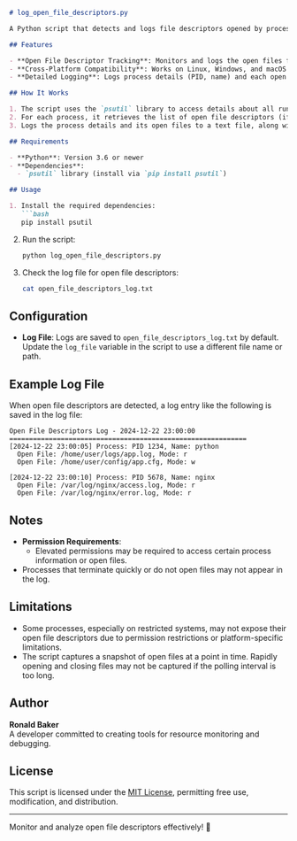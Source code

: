 ```markdown
# log_open_file_descriptors.py

A Python script that detects and logs file descriptors opened by processes. This tool helps in monitoring resource usage and troubleshooting file-related issues in running applications.

## Features

- **Open File Descriptor Tracking**: Monitors and logs the open files for each running process.
- **Cross-Platform Compatibility**: Works on Linux, Windows, and macOS (with platform-specific limitations).
- **Detailed Logging**: Logs process details (PID, name) and each open file's path and mode.

## How It Works

1. The script uses the `psutil` library to access details about all running processes.
2. For each process, it retrieves the list of open file descriptors (if accessible).
3. Logs the process details and its open files to a text file, along with a timestamp.

## Requirements

- **Python**: Version 3.6 or newer
- **Dependencies**:
  - `psutil` library (install via `pip install psutil`)

## Usage

1. Install the required dependencies:
   ```bash
   pip install psutil
   ```

2. Run the script:
   ```bash
   python log_open_file_descriptors.py
   ```

3. Check the log file for open file descriptors:
   ```bash
   cat open_file_descriptors_log.txt
   ```

## Configuration

- **Log File**: Logs are saved to `open_file_descriptors_log.txt` by default. Update the `log_file` variable in the script to use a different file name or path.

## Example Log File

When open file descriptors are detected, a log entry like the following is saved in the log file:

```
Open File Descriptors Log - 2024-12-22 23:00:00
============================================================
[2024-12-22 23:00:05] Process: PID 1234, Name: python
  Open File: /home/user/logs/app.log, Mode: r
  Open File: /home/user/config/app.cfg, Mode: w

[2024-12-22 23:00:10] Process: PID 5678, Name: nginx
  Open File: /var/log/nginx/access.log, Mode: r
  Open File: /var/log/nginx/error.log, Mode: r
```

## Notes

- **Permission Requirements**:
  - Elevated permissions may be required to access certain process information or open files.
- Processes that terminate quickly or do not open files may not appear in the log.

## Limitations

- Some processes, especially on restricted systems, may not expose their open file descriptors due to permission restrictions or platform-specific limitations.
- The script captures a snapshot of open files at a point in time. Rapidly opening and closing files may not be captured if the polling interval is too long.

## Author

**Ronald Baker**  
A developer committed to creating tools for resource monitoring and debugging.

## License

This script is licensed under the [MIT License](LICENSE), permitting free use, modification, and distribution.

---

Monitor and analyze open file descriptors effectively! 📂
```